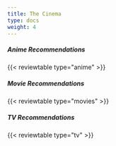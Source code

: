 ```yaml
---
title: The Cinema
type: docs
weight: 4
---
```


##### Anime Recommendations
{{< reviewtable type="anime" >}}

<!-- [
  { "title": "Kaiju No. 8", "rating": "", "comments": "" },
  { "title": "Oshi No Ko", "rating": "", "comments": "" },
  { "title": "Girls Last Tour", "rating": "", "comments": "" },
  { "title": "Nichijou", "rating": "", "comments": "" },
  { "title": "Lycoris Recoil", "rating": "", "comments": "" },
  { "title": "Frieren", "rating": "", "comments": "" },
  { "title": "Violet Evergarden", "rating": "", "comments": "" },
  { "title": "Clannad", "rating": "", "comments": "" },
  { "title": "Vinland Saga", "rating": "", "comments": "" },
  { "title": "Bocchi", "rating": "", "comments": "" },
  { "title": "A Place Further Than The Universe", "rating": "", "comments": "" },
  { "title": "A Lull in the Sea", "rating": "", "comments": "" },
  { "title": "Samurai Champloo", "rating": "", "comments": "" },
  { "title": "Paranoia Agent", "rating": "", "comments": "" },
  { "title": "Anohana", "rating": "", "comments": "" },
  { "title": "Cowboy Bebop", "rating": "", "comments": "" },
  { "title": "Gurren Lagann", "rating": "", "comments": "" },
  { "title": "Shirobako", "rating": "", "comments": "" },
  { "title": "K-On!", "rating": "", "comments": "" },
  { "title": "Aggretsuko", "rating": "", "comments": "" },
  { "title": "Love Live! Sunshine!!", "rating": "", "comments": "" },
  { "title": "The Apothecary Diaries", "rating": "", "comments": "" },
  { "title": "Keep Your Hands Off Eizouken!", "rating": "", "comments": "" },
  { "title": "Bocchi the Rock!", "rating": "", "comments": "" },
  { "title": "Sound! Euphonium", "rating": "", "comments": "" },
  { "title": "Chihayafuru", "rating": "", "comments": "" },
  { "title": "School Rumble", "rating": "", "comments": "" },
  { "title": "Full Metal Panic? Fumoffu", "rating": "", "comments": "" },
  { "title": "Monthly Girls' Nozaki-kun", "rating": "", "comments": "" },
  { "title": "Ga-Ra-Ku-Ta: Mr. Stain on Junk Alley", "rating": "", "comments": "" },
  { "title": "Hinamatsuri", "rating": "", "comments": "" },
  { "title": "Made in Abyss", "rating": "", "comments": "" },
  { "title": "Death Note", "rating": "", "comments": "" },
  { "title": "Delicious in Dungeon", "rating": "", "comments": "" },
  { "title": "Haikyu!!", "rating": "", "comments": "" },
  { "title": "Ranking of Kings", "rating": "", "comments": "" },
  { "title": "Pluto", "rating": "", "comments": "" },
  { "title": "Fullmetal Alchemist: Brotherhood", "rating": "", "comments": "" },
  { "title": "Monster", "rating": "", "comments": "" },
  { "title": "Toradora", "rating": "", "comments": "" },
  { "title": "Steins;Gate", "rating": "", "comments": "" },
  { "title": "Mob Psycho", "rating": "", "comments": "" },
  { "title": "Laid-Back Camp", "rating": "", "comments": "" },
  { "title": "Barakamon", "rating": "", "comments": "" },
  { "title": "Sweetness and Lightning", "rating": "", "comments": "" },
  { "title": "Hyouka", "rating": "", "comments": "" },
  { "title": "Natsume's Book of Friends", "rating": "", "comments": "" },
  { "title": "Mushi-Shi", "rating": "", "comments": "" },
  { "title": "Usagi Drop", "rating": "", "comments": "" },
  { "title": "Little Jumbo", "rating": "", "comments": "" },
  { "title": "Death Parade", "rating": "", "comments": "" },
  { "title": "Ping Pong the Animation", "rating": "", "comments": "" },
  { "title": "Hajime no Ippo", "rating": "", "comments": "" },
  { "title": "The Melancholy of Haruhi Suzumiya", "rating": "", "comments": "" },
  { "title": "Silver Spoon", "rating": "", "comments": "" },
  { "title": "Perfect Blue", "rating": "", "comments": "" },
  { "title": "Blue Giant", "rating": "", "comments": "" },
  { "title": "On-Gaku: Our Sound", "rating": "", "comments": "" },
  { "title": "Only Yesterday", "rating": "", "comments": "" },
  { "title": "Words Bubble Up Like Soda Pop", "rating": "", "comments": "" },
  { "title": "Ringing Bell", "rating": "", "comments": "" }
] -->

##### Movie Recommendations
{{< reviewtable type="movies" >}}

##### TV Recommendations
{{< reviewtable type="tv" >}}

<script src="https://static.esvmedia.org/crossref/crossref.min.js" type="text/javascript"></script>
